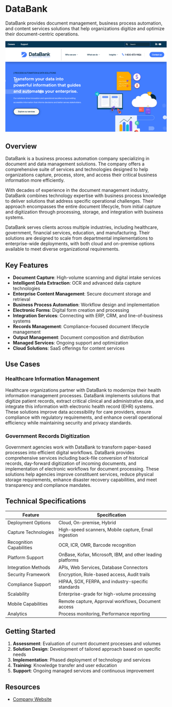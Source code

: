 
# DataBank

DataBank provides document management, business process automation, and content services solutions that help organizations digitize and optimize their document-centric operations.

![DataBank](assets\databank.png)


## Overview

DataBank is a business process automation company specializing in document and data management solutions. The company offers a comprehensive suite of services and technologies designed to help organizations capture, process, store, and access their critical business information more efficiently.

With decades of experience in the document management industry, DataBank combines technology expertise with business process knowledge to deliver solutions that address specific operational challenges. Their approach encompasses the entire document lifecycle, from initial capture and digitization through processing, storage, and integration with business systems.

DataBank serves clients across multiple industries, including healthcare, government, financial services, education, and manufacturing. Their solutions are designed to scale from departmental implementations to enterprise-wide deployments, with both cloud and on-premise options available to meet diverse organizational requirements.

## Key Features

- **Document Capture**: High-volume scanning and digital intake services
- **Intelligent Data Extraction**: OCR and advanced data capture technologies
- **Enterprise Content Management**: Secure document storage and retrieval
- **Business Process Automation**: Workflow design and implementation
- **Electronic Forms**: Digital form creation and processing
- **Integration Services**: Connecting with ERP, CRM, and line-of-business systems
- **Records Management**: Compliance-focused document lifecycle management
- **Output Management**: Document composition and distribution
- **Managed Services**: Ongoing support and optimization
- **Cloud Solutions**: SaaS offerings for content services

## Use Cases

### Healthcare Information Management

Healthcare organizations partner with DataBank to modernize their health information management processes. DataBank implements solutions that digitize patient records, extract critical clinical and administrative data, and integrate this information with electronic health record (EHR) systems. These solutions improve data accessibility for care providers, ensure compliance with regulatory requirements, and enhance overall operational efficiency while maintaining security and privacy standards.

### Government Records Digitization

Government agencies work with DataBank to transform paper-based processes into efficient digital workflows. DataBank provides comprehensive services including back-file conversion of historical records, day-forward digitization of incoming documents, and implementation of electronic workflows for document processing. These solutions help agencies improve constituent services, reduce physical storage requirements, enhance disaster recovery capabilities, and meet transparency and compliance mandates.

## Technical Specifications

| Feature | Specification |
|---------|---------------|
| Deployment Options | Cloud, On-premise, Hybrid |
| Capture Technologies | High-speed scanners, Mobile capture, Email ingestion |
| Recognition Capabilities | OCR, ICR, OMR, Barcode recognition |
| Platform Support | OnBase, Kofax, Microsoft, IBM, and other leading platforms |
| Integration Methods | APIs, Web Services, Database Connectors |
| Security Framework | Encryption, Role-based access, Audit trails |
| Compliance Support | HIPAA, SOX, FERPA, and industry-specific standards |
| Scalability | Enterprise-grade for high-volume processing |
| Mobile Capabilities | Remote capture, Approval workflows, Document access |
| Analytics | Process monitoring, Performance reporting |

## Getting Started

1. **Assessment**: Evaluation of current document processes and volumes
2. **Solution Design**: Development of tailored approach based on specific needs
3. **Implementation**: Phased deployment of technology and services
4. **Training**: Knowledge transfer and user education
5. **Support**: Ongoing managed services and continuous improvement

## Resources

- [Company Website](https://www.databankimx.com/)

